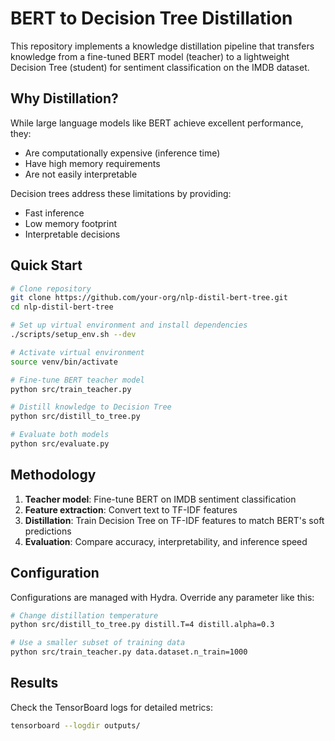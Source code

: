 # BERT to Decision Tree Distillation

This repository implements a knowledge distillation pipeline that transfers knowledge from a fine-tuned BERT model (teacher) to a lightweight Decision Tree (student) for sentiment classification on the IMDB dataset.

## Why Distillation?

While large language models like BERT achieve excellent performance, they:
- Are computationally expensive (inference time)
- Have high memory requirements
- Are not easily interpretable

Decision trees address these limitations by providing:
- Fast inference
- Low memory footprint
- Interpretable decisions

## Quick Start

```bash
# Clone repository
git clone https://github.com/your-org/nlp-distil-bert-tree.git
cd nlp-distil-bert-tree

# Set up virtual environment and install dependencies
./scripts/setup_env.sh --dev

# Activate virtual environment
source venv/bin/activate

# Fine-tune BERT teacher model
python src/train_teacher.py

# Distill knowledge to Decision Tree
python src/distill_to_tree.py

# Evaluate both models
python src/evaluate.py
```

## Methodology

1. **Teacher model**: Fine-tune BERT on IMDB sentiment classification
2. **Feature extraction**: Convert text to TF-IDF features
3. **Distillation**: Train Decision Tree on TF-IDF features to match BERT's soft predictions
4. **Evaluation**: Compare accuracy, interpretability, and inference speed

## Configuration

Configurations are managed with Hydra. Override any parameter like this:

```bash
# Change distillation temperature
python src/distill_to_tree.py distill.T=4 distill.alpha=0.3

# Use a smaller subset of training data
python src/train_teacher.py data.dataset.n_train=1000
```

## Results

Check the TensorBoard logs for detailed metrics:

```bash
tensorboard --logdir outputs/
``` 